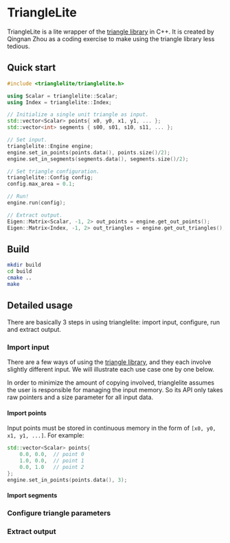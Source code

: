 # TriangleLite

TriangleLite is a lite wrapper of the [triangle library] in C++.  It is created
by Qingnan Zhou as a coding exercise to make using the triangle library less
tedious.

## Quick start

```c++
#include <trianglelite/trianglelite.h>

using Scalar = trianglelite::Scalar;
using Index = trianglelite::Index;

// Initialize a single unit triangle as input.
std::vector<Scalar> points{ x0, y0, x1, y1, ... };
std::vector<int> segments { s00, s01, s10, s11, ... };

// Set input.
trianglelite::Engine engine;
engine.set_in_points(points.data(), points.size()/2);
engine.set_in_segments(segments.data(), segments.size()/2);

// Set triangle configuration.
trianglelite::Config config;
config.max_area = 0.1;

// Run!
engine.run(config);

// Extract output.
Eigen::Matrix<Scalar, -1, 2> out_points = engine.get_out_points();
Eigen::Matrix<Index, -1, 2> out_triangles = engine.get_out_triangles();
```

## Build

```sh
mkdir build
cd build
cmake ..
make
```

## Detailed usage

There are basically 3 steps in using trianglelite: import input, configure, run
and extract output.

### Import input

There are a few ways of using the [triangle library], and they each involve
slightly different input.  We will illustrate each use case one by one below.

In order to minimize the amount of copying involved, trianglelite assumes the
user is responsible for managing the input memory.  So its API only takes raw
pointers and a size parameter for all input data.

#### Import points

Input points must be stored in continuous memory in the form of
`[x0, y0, x1, y1, ...]`.  For example:

```c++
std::vector<Scalar> points{
    0.0, 0.0,  // point 0
    1.0, 0.0,  // point 1
    0.0, 1.0   // point 2
};
engine.set_in_points(points.data(), 3);
```

#### Import segments



### Configure triangle parameters

### Extract output



[triangle library]: https://shared-assets.adobe.com/link/fb3b4ede-dc2d-40f6-62de-087aa3943d82
